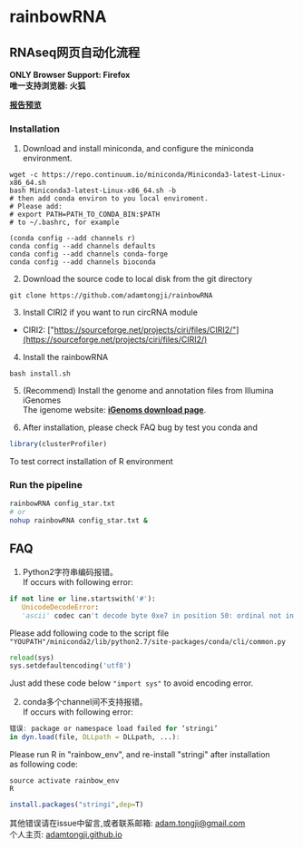 # rainbowRNA
## RNAseq网页自动化流程

**ONLY Browser Support: Firefox** <br>
**唯一支持浏览器: 火狐**<br>

[**报告预览**](https://adamtongji.github.io/RNApipe/)

### Installation
1. Download and install miniconda, and configure the miniconda environment.<br>
```Shell
wget -c https://repo.continuum.io/miniconda/Miniconda3-latest-Linux-x86_64.sh
bash Miniconda3-latest-Linux-x86_64.sh -b
# then add conda environ to you local enviroment.
# Please add:
# export PATH=PATH_TO_CONDA_BIN:$PATH
# to ~/.bashrc, for example

(conda config --add channels r)
conda config --add channels defaults
conda config --add channels conda-forge
conda config --add channels bioconda
```
2. Download the source code to local disk from the git directory <br>
```Shell
git clone https://github.com/adamtongji/rainbowRNA
```
3. Install CIRI2  if you want to run circRNA module <br>

- CIRI2: ["https://sourceforge.net/projects/ciri/files/CIRI2/"](https://sourceforge.net/projects/ciri/files/CIRI2/)

4. Install the rainbowRNA <br>
```Shell
bash install.sh
```

5. (Recommend) Install the genome and annotation files from Illumina iGenomes <br>
The igenome website: **[iGenoms download page](https://support.illumina.com/sequencing/sequencing_software/igenome.html)**. <br>

6. After installation, please check FAQ bug by test you conda and
```R
library(clusterProfiler)
```
To test correct installation of R environment

### Run the pipeline
```Bash
rainbowRNA config_star.txt
# or
nohup rainbowRNA config_star.txt &
```


## FAQ
1. Python2字符串编码报错。<br>
If occurs with following error: <br>
```Python
if not line or line.startswith('#'):
   UnicodeDecodeError:
   'ascii' codec can't decode byte 0xe7 in position 50: ordinal not in range(128)
```
Please add following code to the script file `"YOUPATH"/miniconda2/lib/python2.7/site-packages/conda/cli/common.py` <br>
```Python
reload(sys)
sys.setdefaultencoding('utf8')
```
Just add these code below  `"import sys"` to avoid encoding error.<br>

2. conda多个channel间不支持报错。<br>
If occurs with following error: <br>
```R
错误: package or namespace load failed for ‘stringi’
in dyn.load(file, DLLpath = DLLpath, ...):
```
Please run R in "rainbow_env", and re-install "stringi" after installation<br>
as following code:
```Shell
source activate rainbow_env
R
```
```R
install.packages("stringi",dep=T)
```

其他错误请在issue中留言,或者联系邮箱: adam.tongji@gmail.com <br>
个人主页: [adamtongji.github.io](https://adamtongji.github.io)<br>
